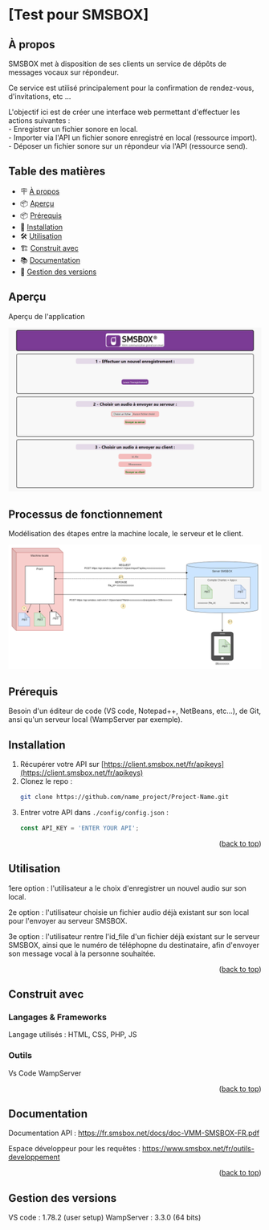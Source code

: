 # [Test pour SMSBOX]

## À propos

SMSBOX met à disposition de ses clients un service de dépôts de messages vocaux sur répondeur.

Ce service est utilisé principalement pour la confirmation de rendez-vous, d'invitations, etc ...

L'objectif ici est de créer une interface web permettant d'effectuer les actions suivantes :
<br/> - Enregistrer un fichier sonore en local.
<br/> - Importer via l'API un fichier sonore enregistré en local (ressource import).
<br/> - Déposer un fichier sonore sur un répondeur via l'API (ressource send).
 
## Table des matières

- 🪧 [À propos](#à-propos)
- 📦 [Aperçu](#Aperçu)
- 📦 [Prérequis](#prérequis)
- 🚀 [Installation](#installation)
- 🛠️ [Utilisation](#utilisation)
- 🏗️ [Construit avec](#construit-avec)
- 📚 [Documentation](#documentation)
- 🎉 [Gestion des versions](#gestion-des-versions)

## Aperçu

Aperçu de l'application

![Screenshot](apercu.png)

## Processus de fonctionnement

Modélisation des étapes entre la machine locale, le serveur et le client.

![Screenshot](process.png)

## Prérequis

Besoin d'un éditeur de code (VS code, Notepad++, NetBeans, etc...), de Git, ansi qu'un serveur local (WampServer par exemple).

## Installation

1. Récupérer votre API sur [https://client.smsbox.net/fr/apikeys](https://client.smsbox.net/fr/apikeys)
2. Clonez le repo :
   ```sh
   git clone https://github.com/name_project/Project-Name.git
   ```
3. Entrer votre API dans `./config/config.json` :
   ```js
   const API_KEY = 'ENTER YOUR API';
   ```

<p align="right">(<a href="#readme-top">back to top</a>)</p>

## Utilisation

1ere option : l'utilisateur a le choix d'enregistrer un nouvel audio sur son local.

2e option : l'utilisateur choisie un fichier audio déjà existant sur son local pour l'envoyer au serveur SMSBOX.

3e option : l'utilisateur rentre l'id_file d'un fichier déjà existant sur le serveur SMSBOX, ainsi que le numéro de téléphopne du destinataire, afin d'envoyer son message vocal à la personne souhaitée.

<p align="right">(<a href="#readme-top">back to top</a>)</p>

## Construit avec

### Langages & Frameworks

Langage utilisés : HTML, CSS, PHP, JS

### Outils

Vs Code
WampServer

<p align="right">(<a href="#readme-top">back to top</a>)</p>

## Documentation

Documentation API : https://fr.smsbox.net/docs/doc-VMM-SMSBOX-FR.pdf

Espace développeur pour les requêtes : https://www.smsbox.net/fr/outils-developpement

<p align="right">(<a href="#readme-top">back to top</a>)</p>

## Gestion des versions

VS code : 1.78.2 (user setup)
WampServer : 3.3.0 (64 bits)
